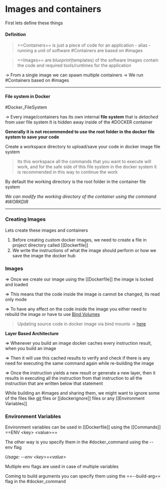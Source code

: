 # Images and containers

First lets define these things

#### Definition

> \==Containers== is just a piece of code for an application - alias - running a unit of software #Containers are based on #images

> \==Images== are _blueprint_(templates) of the software Images contain the code and required tools/runtimes for the application

\-> From a single image we can spawn multiple containers -> We run #Containers based on #images

***

#### File system in Docker

\#Docker\_FileSystem

\-> Every image/containers has its own internal **file system** that is _detached_ from user file system It is hidden away inside of the #DOCKER container

**Generally it is not recommended to use the root folder in the docker file system to save your code**

Create a workspace directory to upload/save your code in docker image file system

> Its this workspace all the commands that you want to execute will work, and for the safe side of this file system in the docker system it is recommended in this way to continue the work

By default the working directory is the root folder in the container file system

_We can modify the working directory of the container using the command #WORKDIR_

***

### Creating Images

Lets create these images and containers

1. Before creating custom docker images, we need to create a file in project directory called \[\[Dockerfile]]
2. We write the instructions of what the image should perform or how we save the image the docker hub

### Images

\=> Once we create our image using the \[\[Dockerfile]] the image is locked and loaded&#x20;

\=> This means that the code inside the image is cannot be changed, its read only mode&#x20;

\=> To have any effect on the code inside the image you either need to rebuild the image or have to use [Bind Volumes](../Docker%20Notes/Volumes/#BindVolumes)

> Updating source code in docker image via bind mounts -> [here](../Docker%20Notes/Volumes/#BindMounts)

**Layer Based Architecture**

\=> Whenever you build an image docker caches every instruction result, when you build an image&#x20;

\=> Then it will use this cached results to verify and check if there is any need for executing the same command again while re-building the image&#x20;

\=> Once the instruction yields a new result or generate a new layer, then it results in executing all the instruction from that instruction to all the instruction that are written below that statement

While building an #images and sharing them, we might want to ignore some of the files like [git](obsidian://open?vault=My\_Notes\&file=Git%20and%20Github%2FGIT) files or \[\[dockerignore]] files or any \[\[Environment Variables]]

### Environment Variables

Environment variables can be used in \[\[Dockerfile]] using the \[\[Commands]] ==ENV \<key> \<value>==&#x20;

The other way is you specify them in the #docker\_command using the --env flag&#x20;

_Usage: --env \<key>=\<value>_&#x20;

Multiple env flags are used in case of multiple variables

Coming to build arguments you can specify them using the ==--build-arg== flag in the #docker\_command
